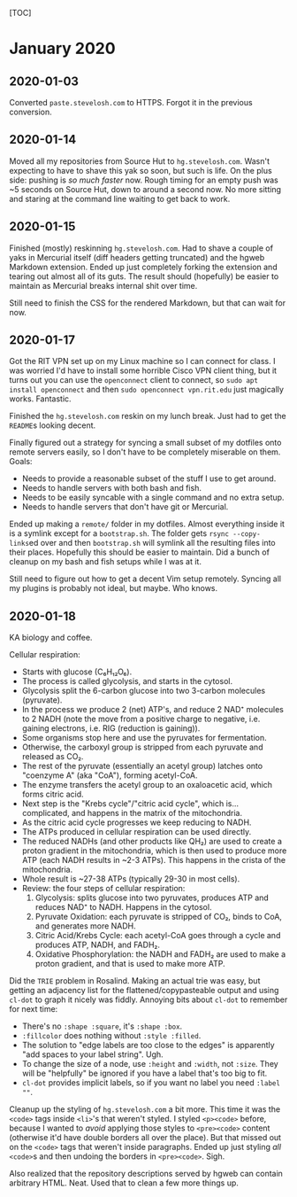 [TOC]

# January 2020

## 2020-01-03

Converted `paste.stevelosh.com` to HTTPS.  Forgot it in the previous conversion.

## 2020-01-14

Moved all my repositories from Source Hut to `hg.stevelosh.com`.  Wasn't
expecting to have to shave this yak so soon, but such is life.  On the plus
side: pushing is *so much faster* now.  Rough timing for an empty push was ~5
seconds on Source Hut, down to around a second now.  No more sitting and
staring at the command line waiting to get back to work.

## 2020-01-15

Finished (mostly) reskinning `hg.stevelosh.com`.  Had to shave a couple of yaks
in Mercurial itself (diff headers getting truncated) and the hgweb Markdown
extension.  Ended up just completely forking the extension and tearing out
almost all of its guts.  The result should (hopefully) be easier to maintain as
Mercurial breaks internal shit over time.

Still need to finish the CSS for the rendered Markdown, but that can wait for
now.

## 2020-01-17

Got the RIT VPN set up on my Linux machine so I can connect for class.  I was
worried I'd have to install some horrible Cisco VPN client thing, but it turns
out you can use the `openconnect` client to connect, so `sudo apt install
openconnect` and then `sudo openconnect vpn.rit.edu` just magically works.
Fantastic.

Finished the `hg.stevelosh.com` reskin on my lunch break.  Just had to get the
`README`s looking decent.

Finally figured out a strategy for syncing a small subset of my dotfiles onto
remote servers easily, so I don't have to be completely miserable on them.
Goals:

* Needs to provide a reasonable subset of the stuff I use to get around.
* Needs to handle servers with both bash and fish.
* Needs to be easily syncable with a single command and no extra setup.
* Needs to handle servers that don't have git or Mercurial.

Ended up making a `remote/` folder in my dotfiles.  Almost everything inside it
is a symlink except for a `bootstrap.sh`.  The folder gets `rsync --copy-links`ed
over and then `bootstrap.sh` will symlink all the resulting files into their
places.  Hopefully this should be easier to maintain.  Did a bunch of cleanup on
my bash and fish setups while I was at it.

Still need to figure out how to get a decent Vim setup remotely.  Syncing all my
plugins is probably not ideal, but maybe.  Who knows.

## 2020-01-18

KA biology and coffee.

Cellular respiration:

* Starts with glucose (C₆H₁₂O₆).
* The process is called glycolysis, and starts in the cytosol.
* Glycolysis split the 6-carbon glucose into two 3-carbon molecules (pyruvate).
* In the process we produce 2 (net) ATP's, and reduce 2 NAD⁺ molecules to 2 NADH
  (note the move from a positive charge to negative, i.e. gaining electrons,
  i.e. RIG (reduction is gaining)).
* Some organisms stop here and use the pyruvates for fermentation.
* Otherwise, the carboxyl group is stripped from each pyruvate and released as
  CO₂.
* The rest of the pyruvate (essentially an acetyl group) latches onto "coenzyme
  A" (aka "CoA"), forming acetyl-CoA.
* The enzyme transfers the acetyl group to an oxaloacetic acid, which forms
  citric acid.
* Next step is the "Krebs cycle"/"citric acid cycle", which is… complicated, and
  happens in the matrix of the mitochondria.
* As the citric acid cycle progresses we keep reducing to NADH.
* The ATPs produced in cellular respiration can be used directly.
* The reduced NADHs (and other products like QH₂) are used to create a proton
  gradient in the mitochondria, which is then used to produce more ATP (each
  NADH results in ~2-3 ATPs).  This happens in the crista of the mitochondria.
* Whole result is ~27-38 ATPs (typically 29-30 in most cells).
* Review: the four steps of cellular respiration:
    1. Glycolysis: splits glucose into two pyruvates, produces ATP and reduces NAD⁺ to NADH.  Happens in the cytosol.
    2. Pyruvate Oxidation: each pyruvate is stripped of CO₂, binds to CoA, and generates more NADH.
    3. Citric Acid/Krebs Cycle: each acetyl-CoA goes through a cycle and produces ATP, NADH, and FADH₂.
    4. Oxidative Phosphorylation: the NADH and FADH₂ are used to make a proton gradient, and that is used to make more ATP.

Did the `TRIE` problem in Rosalind.  Making an actual trie was easy, but getting
an adjacency list for the flattened/copypasteable output and using `cl-dot` to
graph it nicely was fiddly.  Annoying bits about `cl-dot` to remember for next
time:

* There's no `:shape :square`, it's `:shape :box`.
* `:fillcolor` does nothing without `:style :filled`.
* The solution to "edge labels are too close to the edges" is apparently "add
  spaces to your label string".  Ugh.
* To change the size of a node, use `:height` and `:width`, not `:size`.  They
  will be "helpfully" be ignored if you have a label that's too big to fit.
* `cl-dot` provides implicit labels, so if you want no label you need `:label ""`.

Cleanup up the styling of `hg.stevelosh.com` a bit more.  This time it was the
`<code>` tags inside `<li>`'s that weren't styled.  I styled `<p><code>` before,
because I wanted to *avoid* applying those styles to `<pre><code>` content
(otherwise it'd have double borders all over the place).  But that missed out on
the `<code>` tags that weren't inside paragraphs.  Ended up just styling *all*
`<code>`s and then undoing the borders in `<pre><code>`.  Sigh.

Also realized that the repository descriptions served by hgweb can contain
arbitrary HTML.  Neat.  Used that to clean a few more things up.
